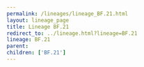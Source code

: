 ```yaml
---
permalink: /lineages/lineage_BF.21.html
layout: lineage_page
title: Lineage BF.21
redirect_to: ../lineage.html?lineage=BF.21
lineage: BF.21
parent: 
children: ['BF.21']
---
```

